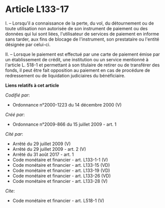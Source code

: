 # Article L133-17

I. – Lorsqu'il a connaissance de la perte, du vol, du détournement ou de toute utilisation non autorisée de son instrument de
paiement ou des données qui lui sont liées, l'utilisateur de services de paiement en informe sans tarder, aux fins de blocage
de l'instrument, son prestataire ou l'entité désignée par celui-ci. 

II. – Lorsque le paiement est effectué par une carte de paiement émise par un établissement de crédit, une institution ou un
service mentionné à l'article L. 518-1 et permettant à son titulaire de retirer ou de transférer des fonds, il peut être fait
opposition au paiement en cas de procédure de redressement ou de liquidation judiciaires du bénéficiaire.

**Liens relatifs à cet article**

_Codifié par_:

  - Ordonnance n°2000-1223 du 14 décembre 2000 (V)

_Créé par_:

  - Ordonnance n°2009-866 du 15 juillet 2009 - art. 1

_Cité par_:

  - Arrêté du 29 juillet 2009 (V)
  - Arrêté du 29 juillet 2009 - art. 2 (V)
  - Arrêté du 31 août 2017 - art. 1
  - Code monétaire et financier - art. L133-1-1 (V)
  - Code monétaire et financier - art. L133-15 (VD)
  - Code monétaire et financier - art. L133-19 (VD)
  - Code monétaire et financier - art. L133-26 (VD)
  - Code monétaire et financier - art. L133-28 (V)

_Cite_:

  - Code monétaire et financier - art. L518-1 (V)
